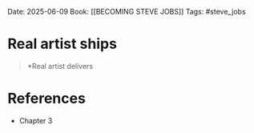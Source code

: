 Date: 2025-06-09
Book: [[BECOMING STEVE JOBS]]
Tags: #steve_jobs 

# Real artist ships

> *Real artist delivers 
# References 
- Chapter 3